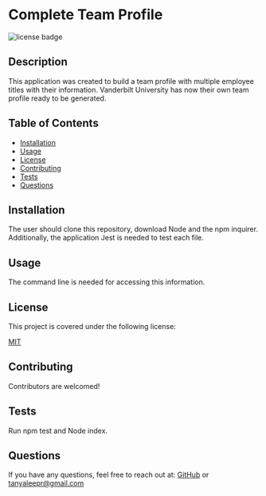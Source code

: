 # Complete Team Profile

![license badge](https://img.shields.io/badge/license-MIT-brightblue)
    
## Description
This application was created to build a team profile with multiple employee titles with their information. Vanderbilt University has now their own team profile ready to be generated.
## Table of Contents

- [Installation](#installation)
- [Usage](#usage)
- [License](#license)
- [Contributing](#contributing)
- [Tests](#tests)
- [Questions](#questions)
<a name="installation"></a>
## Installation
The user should clone this repository, download Node and the npm inquirer. Additionally, the application Jest is needed to test each file.
<a name="usage"></a>
## Usage
The command line is needed for accessing this information.
<a name="license"></a>
    
## License
This project is covered under the following license:
    
[MIT](https://www.mit.edu/~amini/LICENSE.md)
    
<a name="contributing"></a>
## Contributing
Contributors are welcomed! 
<a name="tests"></a>
## Tests
Run npm test and Node index.
<a name="questions"></a>
## Questions
If you have any questions, feel free to reach out at: [GitHub](https://github.com/tanyaleepr) or <tanyaleepr@gmail.com>
